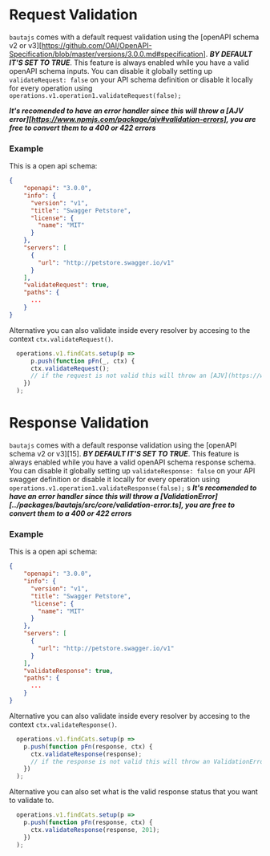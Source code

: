 # Request Validation

`bautajs` comes with a default request validation using the [openAPI schema v2 or v3][https://github.com/OAI/OpenAPI-Specification/blob/master/versions/3.0.0.md#specification]. **_BY DEFAULT IT'S SET TO TRUE_**.
This feature is always enabled while you have a valid openAPI schema inputs. 
You can disable it globally setting up `validateRequest: false` on your API schema definition or disable it locally for every operation
using `operations.v1.operation1.validateRequest(false);`

**_It's recomended to have an error handler since this will throw a [AJV error][https://www.npmjs.com/package/ajv#validation-errors], you are free to convert them to a 400 or 422 errors_**

### Example

  This is a open api schema:

```json
{
    "openapi": "3.0.0",
    "info": {
      "version": "v1",
      "title": "Swagger Petstore",
      "license": {
        "name": "MIT"
      }
    },
    "servers": [
      {
        "url": "http://petstore.swagger.io/v1"
      }
    ],
    "validateRequest": true,
    "paths": {
      ...
    }
}
```

  Alternative you can also validate inside every resolver by accesing to the context `ctx.validateRequest()`.

```js
  operations.v1.findCats.setup(p => 
      p.push(function pFn(_, ctx) {
      ctx.validateRequest();
      // if the request is not valid this will throw an [AJV](https://www.npmjs.com/package/ajv#validation-errors) error
    })
  );
```


# Response Validation

`bautajs` comes with a default response validation using the [openAPI schema v2 or v3][15]. **_BY DEFAULT IT'S SET TO TRUE_**.
This feature is always enabled while you have a valid openAPI schema response schema. You can disable it globally setting up `validateResponse: false` on your API swagger definition or disable it locally for every operation
using `operations.v1.operation1.validateResponse(false);`
s
**_It's recomended to have an error handler since this will throw a [ValidationError][../packages/bautajs/src/core/validation-error.ts], you are free to convert them to a 400 or 422 errors_**

### Example

  This is a open api schema:

```json
{
    "openapi": "3.0.0",
    "info": {
      "version": "v1",
      "title": "Swagger Petstore",
      "license": {
        "name": "MIT"
      }
    },
    "servers": [
      {
        "url": "http://petstore.swagger.io/v1"
      }
    ],
    "validateResponse": true,
    "paths": {
      ...
    }
}
```

  Alternative you can also validate inside every resolver by accesing to the context `ctx.validateResponse()`.

```js
  operations.v1.findCats.setup(p => 
    p.push(function pFn(response, ctx) {
      ctx.validateResponse(response);
      // if the response is not valid this will throw an ValidationError error 
    })
  );
```

  Alternative you can also set what is the valid response status that you want to validate to.

```js
  operations.v1.findCats.setup(p => 
    p.push(function pFn(response, ctx) {
      ctx.validateResponse(response, 201);
    })
  );
```